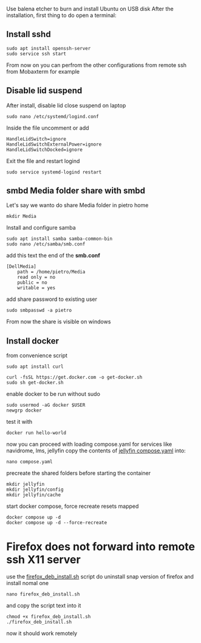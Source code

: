 Use balena etcher to burn and install Ubuntu on USB disk
After the installation, first thing to do open a terminal:
## Install sshd

    sudo apt install openssh-server
    sudo service ssh start

From now on you can perfrom the other configurations from remote ssh from Mobaxterm for example


## Disable lid suspend
After install, disable lid close suspend on laptop

    sudo nano /etc/systemd/logind.conf

Inside the file uncomment or add

    HandleLidSwitch=ignore
    HandleLidSwitchExternalPower=ignore
    HandleLidSwitchDocked=ignore


Exit the file and restart logind

    sudo service systemd-logind restart



## smbd Media folder share with smbd
Let's say we wanto do share Media folder in pietro home

    mkdir Media

Install and configure samba
    
    sudo apt install samba samba-common-bin
    sudo nano /etc/samba/smb.conf

add this text the end of the **smb.conf**

    [DellMedia]
        path = /home/pietro/Media
        read only = no
        public = no
        writable = yes

add share password to existing user

    sudo smbpasswd -a pietro

From now the share is visible on windows

## Install docker
from convenience script

    sudo apt install curl
    
    curl -fsSL https://get.docker.com -o get-docker.sh
    sudo sh get-docker.sh

enable docker to be run without sudo

    sudo usermod -aG docker $USER
    newgrp docker

test it with

    docker run hello-world

now you can proceed with loading compose.yaml for services like navidrome, lms, jellyfin
copy the contents of [jellyfin compose.yaml](compose.yaml) into:

    nano compose.yaml

precreate the shared folders before starting the container
    
    mkdir jellyfin
    mkdir jellyfin/config
    mkdir jellyfin/cache

start docker compose, force recreate resets mapped

    docker compose up -d
    docker compose up -d --force-recreate

# Firefox does not forward into remote ssh X11 server
use the [firefox_deb_install.sh](firefox_deb_install.sh) script do uninstall snap version of firefox and install nomal one

    nano firefox_deb_install.sh

and copy the script text into it

    chmod +x firefox_deb_install.sh
    ./firefox_deb_install.sh

now it should work remotely
